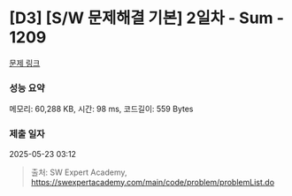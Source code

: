 # [D3] [S/W 문제해결 기본] 2일차 - Sum - 1209 

[문제 링크](https://swexpertacademy.com/main/code/problem/problemDetail.do?contestProbId=AV13_BWKACUCFAYh) 

### 성능 요약

메모리: 60,288 KB, 시간: 98 ms, 코드길이: 559 Bytes

### 제출 일자

2025-05-23 03:12



> 출처: SW Expert Academy, https://swexpertacademy.com/main/code/problem/problemList.do